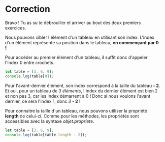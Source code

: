 # Correction

Bravo ! Tu as su te débrouiller et arriver au bout des deux premiers exercices.

Nous pouvons cibler l'élément d'un tableau en utilisant son index. L'index d'un élément représente sa position dans le tableau, **en commençant par 0 !**

Pour accéder au premier élément d'un tableau, il suffit donc d'appeler l'index 0 entre crochets.

```javascript runnable
let table = [3, 6, 9];
console.log(table[0]);
```

Pour l'avant-dernier élément, son index correspond à la taille du tableau **- 2**. Et oui, pour un tableau de *3 éléments*, l'index du dernier élément est bien 2 et non pas 3, car les index démarrent à 0 ! Donc si nous voulons l'avant dernier, ce sera l'index 1, donc *3* **- 2** !

Pour connaitre la taille d'un tableau, nous pouvons utiliser la propriété **length** de celui-ci. Comme pour les méthodes, les propriétés sont accessibles avec la syntaxe *objet.propriete*.

```javascript runnable
let table = [3, 6, 9];
console.log(table[table.length - 2]);
```